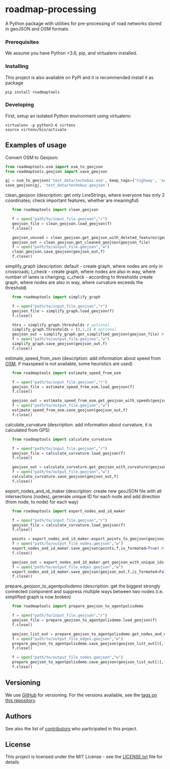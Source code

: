 # roadmap-processing

A Python package with utilities for pre-processing of road networks stored in geoJSON and OSM formats. 

### Prerequisites

We assume you have Python >3.6, pip, and virtualenv installed.

### Installing

This project is also available on PyPI and it is recommended install it as package

```
pip install roadmaptools
```

### Developing

First, setup an isolated Python environment using virtualenv: 

```
virtualenv -p python3.6 virtenv
source virtenv/bin/activate
```

## Examples of usage

Convert OSM to Geojson:
```python
from roadmaptools.osm import osm_to_geojson
from roadmaptools.geojson import save_geojson

gj = osm_to_geojson('test_data/techobuz.osm', keep_tags={'highway', 'oneway'})
save_geojson(gj, 'test_data/techobuz.geojson')
```


clean_geojson (description: get only LineStrings, where everyone has only 2 coordinates; check important features, whether are meaningful)

```python
   from roadmaptools import clean_geojson

   f = open("path/to/input_file.geojson","r")
   geojson_file = clean_geojson.load_geojson(f)
   f.close()

   geojson_unused = clean_geojson.get_geojson_with_deleted_features(geojson_file) # Points and Polygons etc.
   geojson_out = clean_geojson.get_cleaned_geojson(geojson_file)
   f = open("path/to/output_file.geojson","w")
   clean_geojson.save_geojson(geojson_out,f)
   f.close()
```

simplify_graph (description: default - create graph, where nodes are only in crossroads; l_check - create graph, where nodes are also in way, where number of lanes is changing; c_check - according to thresholds create graph, where nodes are also in way, where curvature exceeds the threshold)

```python
   from roadmaptools import simplify_graph

   f = open("path/to/input_file.geojson","r")
   geojson_file = simplify_graph.load_geojson(f)
   f.close()

   thrs = simplify_graph.thresholds # optional
   simplify_graph.thresholds = [0,1,2] # optional
   geojson_out = simplify_graph.get_simplified_geojson(geojson_file) # (optional arguments) l_check - > set True to do not simplify roads with same number of lanes, c_check -> set True to do not simplify roads with different curvature
   f = open("path/to/output_file.geojson","w")
   simplify_graph.save_geojson(geojson_out,f)
   f.close()
```

estimate_speed_from_osm (description: add information about speed from [OSM](http://wiki.openstreetmap.org/wiki/Key:maxspeed), if maxspeed is not available, some heuristics are used)

```python
   from roadmaptools import estimate_speed_from_osm

   f = open("path/to/input_file.geojson","r")
   geojson_file = estimate_speed_from_osm.load_geojson(f)
   f.close()

   geojson_out = estimate_speed_from_osm.get_geojson_with_speeds(geojson_file)
   f = open("path/to/output_file.geojson","w")
   estimate_speed_from_osm.save_geojson(geojson_out,f)
   f.close()
```

calculate_curvature (description: add information about curvature, it is calculated from GPS)

```python
   from roadmaptools import calculate_curvature

   f = open("path/to/input_file.geojson","r")
   geojson_file = calculate_curvature.load_geojson(f)
   f.close()

   geojson_out = calculate_curvature.get_geojson_with_curvature(geojson_file)
   f = open("path/to/output_file.geojson","w")
   calculate_curvature.save_geojson(geojson_out,f)
   f.close()
```

export_nodes_and_id_maker (description: create new geoJSON file with all intersections (nodes), generate unique ID for each node and add direction (from node, to node) for each way)

```python
   from roadmaptools import export_nodes_and_id_maker

   f = open("path/to/input_file.geojson","r")
   geojson_file = calculate_curvature.load_geojson(f)
   f.close()

   points = export_nodes_and_id_maker.export_points_to_geojson(geojson_file)
   f = open("path/to/output_file_nodes.geojson","w")
   export_nodes_and_id_maker.save_geojson(points,f,is_formated=True) # in this script it is possible to save geojson in read-friendly mode
   f.close()

   geojson_out = export_nodes_and_id_maker.get_geojson_with_unique_ids(geojson_file)
   f = open("path/to/output_file_edges.geojson","w")
   export_nodes_and_id_maker.save_geojson(geojson_out,f,is_formated=False) # False is default
   f.close()
```

prepare_geojson_to_agentpolisdemo (description: get the biggest strongly connected component and suppress multiple ways between two nodes (i.e. simplified graph is now broken)

```python
   from roadmaptools import prepare_geojson_to_agentpolisdemo

   f = open("path/to/input_file.geojson","r")
   geojson_file = prepare_geojson_to_agentpolisdemo.load_geojson(f)
   f.close()

   geojson_list_out = prepare_geojson_to_agentpolisdemo.get_nodes_and_edges_for_agentpolisdemo(geojson_file) # return [edges, nodes]
   f = open("path/to/output_file_edges.geojson","w")
   prepare_geojson_to_agentpolisdemo.save_geojson(geojson_list_out[0],f)
   f.close()

   f = open("path/to/output_file_nodes.geojson","w")
   prepare_geojson_to_agentpolisdemo.save_geojson(geojson_list_out[1],f)
   f.close()
```

## Versioning

We use [GitHub](https://github.com) for versioning. For the versions available, see the [tags on this repository](https://github.com/aicenter/roadmap-processing/tags). 

## Authors

See also the list of [contributors](https://github.com/aicenter/roadmap-processing/graphs/contributors) who participated in this project.

## License

This project is licensed under the MIT License - see the [LICENSE.txt](LICENSE.txt) file for details

